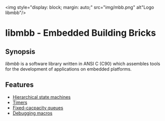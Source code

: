 <img style="display: block; margin: auto;" src="img/mbb.png" alt"Logo libmbb"/>

libmbb - Embedded Building Bricks
=================================

Synopsis
--------

*libmbb* is a software library written in ANSI C (C90) which assembles tools
for the development of applications on embedded platforms.

Features
--------

* [Hierarchical state machines](docs/HSM.md)
* [Timers](docs/Timer.md)
* [Fixed-cacpacity queues](docs/Queue.md)
* [Debugging macros](docs/Debugging.md)
